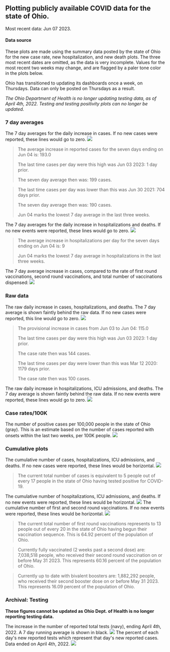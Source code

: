 ## Plotting publicly available COVID data for the state of Ohio. 

Most recent data: Jun 07 2023. 

#### Data source
These plots are made using the summary data posted by the state of Ohio for the new case rate,
    new hospitalization, and new death plots. The three most recent dates are omitted, as the data is very incomplete. Values for the most recent two weeks may change, and are flagged by a paler tone color in the plots below. 

Ohio has transitioned to updating its dashboards once a week, on Thursdays. Data can only be posted on Thursdays as a result. 

*The Ohio Department of Health is no longer updating testing data, as of April 4th, 2022. Testing and testing positivity plots can no longer be updated.* 

### 7 day averages
The 7 day averages for the daily increase in cases. If no new cases were reported, these lines would go to zero.
![](7dayaverage_cases.png)

>The average increase in reported cases for the seven days ending on Jun 04 is: 193.0
>
>The last time cases per day were this high was Jun 03 2023: 1 day prior.
>
>The seven day average then was: 199 cases.

>
>The last time cases per day was lower than this was Jun 30 2021: 704 days prior.
>
>The seven day average then was: 190 cases.
>
>Jun 04 marks the lowest 7 day average in the last three weeks.

The 7 day averages for the daily increase in hospitalizations and deaths. If no new events were reported, these lines would go to zero.
![](7dayaverage_hospital.png)

>The average increase in hospitalizations per day for the seven days ending on Jun 04 is: 9
>
>Jun 04 marks the lowest 7 day average in hospitalizations in the last three weeks.

The 7 day average increase in cases, compared to the rate of first round vaccinations, second round vaccinations, and total number of vaccinations dispensed:
![](DailyVaccinationsCases.png)

### Raw data
The raw daily increase in cases, hospitalizations, and deaths. The 7 day average is shown faintly behind the raw data. If no new cases were reported, this line would go to zero.
![](DailyCases.png)

>The provisional increase in cases from Jun 03 to Jun 04: 115.0 
>
>The last time cases per day were this high was Jun 03 2023: 1 day prior. 
>
>The case rate then was 144 cases.
>
>The last time cases per day were lower than this was Mar 12 2020: 1179 days prior. 
>
>The case rate then was 100 cases.

The raw daily increase in hospitalizations, ICU admissions, and deaths. The 7 day average is shown faintly behind the raw data. If no new events were reported, these lines would go to zero.
![](DailyHospitalizations.png)

### Case rates/100K 

The number of positive cases per 100,000 people in the state of Ohio (gray). This is an estimate based on the number of cases reported with onsets within the last two weeks, per 100K people.
![](7dayaverage_rate.png)
### Cumulative plots
The cumulative number of cases, hospitalizations, ICU admissions, and deaths. If no new cases were reported, these lines would be horizontal.
![](Cases.png)

>The current total number of cases is equivalent to 5 people out of every 17 people in the state of Ohio having tested positive for COVID-19.

The cumulative number of hospitalizations, ICU admissions, and deaths. If no new events were reported, these lines would be horizontal.
![](Hospitalizations.png)
The cumulative number of first and second round vaccinations. If no new events were reported, these lines would be horizontal.
![](Vaccinations.png)

>The current total number of first round vaccinations represents to 13 people out of every 20 in the state of Ohio having begun their vaccination sequence.
>This is 64.92 percent of the population of Ohio.

>Currently fully vaccinated (2 weeks past a second dose) are: 7,038,518 people, who received their second round vaccination on or before May 31 2023.
>This represents 60.16 percent of the population of Ohio.

>Currently up to date with bivalent boosters are: 1,882,292 people, who received their second booster dose on or before May 31 2023.
>This represents 16.09 percent of the population of Ohio.

### Archival: Testing
**These figures cannot be updated as Ohio Dept. of Health is no longer reporting testing data.**

The increase in the number of reported total tests (navy), ending April 4th, 2022. A 7 day running average is shown in black.
![](DailyTests.png)
The percent of each day's new reported tests which represent that day's new reported cases. Data ended on April 4th, 2022.
![](percentpositive_tests.png)



